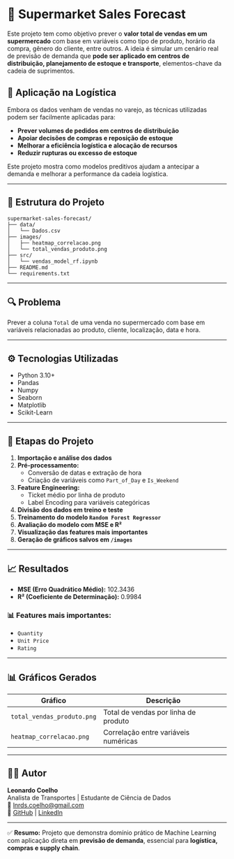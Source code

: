 # 🛒 Supermarket Sales Forecast

Este projeto tem como objetivo prever o **valor total de vendas em um supermercado** com base em variáveis como tipo de produto, horário da compra, gênero do cliente, entre outros. A ideia é simular um cenário real de previsão de demanda que **pode ser aplicado em centros de distribuição, planejamento de estoque e transporte**, elementos-chave da cadeia de suprimentos.

## 🎯 Aplicação na Logística

Embora os dados venham de vendas no varejo, as técnicas utilizadas podem ser facilmente aplicadas para:

- **Prever volumes de pedidos em centros de distribuição**
- **Apoiar decisões de compras e reposição de estoque**
- **Melhorar a eficiência logística e alocação de recursos**
- **Reduzir rupturas ou excesso de estoque**

Este projeto mostra como modelos preditivos ajudam a antecipar a demanda e melhorar a performance da cadeia logística.

---

## 📁 Estrutura do Projeto

```
supermarket-sales-forecast/
├── data/
│   └── Dados.csv
├── images/
│   ├── heatmap_correlacao.png
│   └── total_vendas_produto.png
├── src/
│   └── vendas_model_rf.ipynb
├── README.md
└── requirements.txt
```

---

## 🔍 Problema

Prever a coluna `Total` de uma venda no supermercado com base em variáveis relacionadas ao produto, cliente, localização, data e hora.

---

## ⚙️ Tecnologias Utilizadas

- Python 3.10+
- Pandas  
- Numpy  
- Seaborn  
- Matplotlib  
- Scikit-Learn  

---

## 🚀 Etapas do Projeto

1. **Importação e análise dos dados**
2. **Pré-processamento:**
   - Conversão de datas e extração de hora
   - Criação de variáveis como `Part_of_Day` e `Is_Weekend`
3. **Feature Engineering:**
   - Ticket médio por linha de produto
   - Label Encoding para variáveis categóricas
4. **Divisão dos dados em treino e teste**
5. **Treinamento do modelo `Random Forest Regressor`**
6. **Avaliação do modelo com MSE e R²**
7. **Visualização das features mais importantes**
8. **Geração de gráficos salvos em `/images`**

---

## 📈 Resultados

- **MSE (Erro Quadrático Médio):** 102.3436  
- **R² (Coeficiente de Determinação):** 0.9984  

### 📊 Features mais importantes:
- `Quantity`
- `Unit Price`
- `Rating`

---

## 📊 Gráficos Gerados

| Gráfico                        | Descrição                                      |
|-------------------------------|-----------------------------------------------|
| `total_vendas_produto.png`    | Total de vendas por linha de produto          |
| `heatmap_correlacao.png`      | Correlação entre variáveis numéricas          |

---

## 👨‍💻 Autor

**Leonardo Coelho**  
Analista de Transportes | Estudante de Ciência de Dados  
📧 lnrds.coelho@gmail.com  
🔗 [GitHub](https://github.com/LeonardCoelho) | [LinkedIn](https://linkedin.com/in/leonardcoelho)

---

✅ **Resumo:** Projeto que demonstra domínio prático de Machine Learning com aplicação direta em **previsão de demanda**, essencial para **logística, compras e supply chain**.
